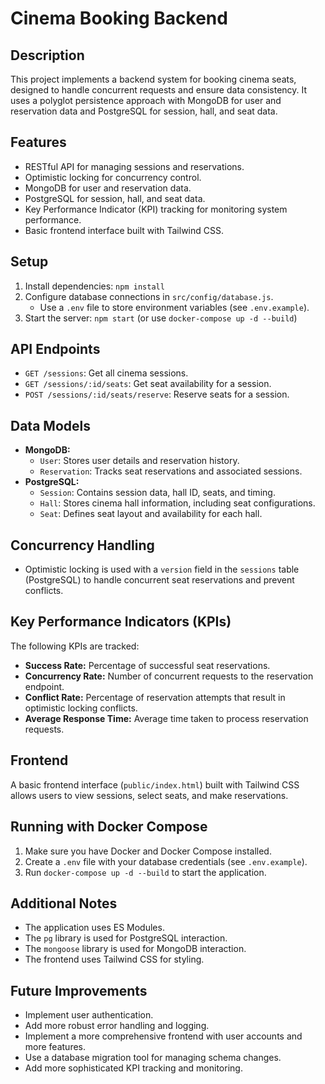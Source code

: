 # Cinema Booking Backend

## Description

This project implements a backend system for booking cinema seats, designed to handle concurrent requests and ensure data consistency. It uses a polyglot persistence approach with MongoDB for user and reservation data and PostgreSQL for session, hall, and seat data.

## Features

- RESTful API for managing sessions and reservations.
- Optimistic locking for concurrency control.
- MongoDB for user and reservation data.
- PostgreSQL for session, hall, and seat data.
- Key Performance Indicator (KPI) tracking for monitoring system performance.
- Basic frontend interface built with Tailwind CSS.

## Setup

1.  Install dependencies: `npm install`
2.  Configure database connections in `src/config/database.js`.
    - Use a `.env` file to store environment variables (see `.env.example`).
3.  Start the server: `npm start` (or use `docker-compose up -d --build`)

## API Endpoints

- `GET /sessions`: Get all cinema sessions.
- `GET /sessions/:id/seats`: Get seat availability for a session.
- `POST /sessions/:id/seats/reserve`: Reserve seats for a session.

## Data Models

- **MongoDB:**
  - `User`: Stores user details and reservation history.
  - `Reservation`: Tracks seat reservations and associated sessions.
- **PostgreSQL:**
  - `Session`: Contains session data, hall ID, seats, and timing.
  - `Hall`: Stores cinema hall information, including seat configurations.
  - `Seat`: Defines seat layout and availability for each hall.

## Concurrency Handling

- Optimistic locking is used with a `version` field in the `sessions` table (PostgreSQL) to handle concurrent seat reservations and prevent conflicts.

## Key Performance Indicators (KPIs)

The following KPIs are tracked:

- **Success Rate:** Percentage of successful seat reservations.
- **Concurrency Rate:** Number of concurrent requests to the reservation endpoint.
- **Conflict Rate:** Percentage of reservation attempts that result in optimistic locking conflicts.
- **Average Response Time:** Average time taken to process reservation requests.

## Frontend

A basic frontend interface (`public/index.html`) built with Tailwind CSS allows users to view sessions, select seats, and make reservations.

## Running with Docker Compose

1.  Make sure you have Docker and Docker Compose installed.
2.  Create a `.env` file with your database credentials (see `.env.example`).
3.  Run `docker-compose up -d --build` to start the application.

## Additional Notes

- The application uses ES Modules.
- The `pg` library is used for PostgreSQL interaction.
- The `mongoose` library is used for MongoDB interaction.
- The frontend uses Tailwind CSS for styling.

## Future Improvements

- Implement user authentication.
- Add more robust error handling and logging.
- Implement a more comprehensive frontend with user accounts and more features.
- Use a database migration tool for managing schema changes.
- Add more sophisticated KPI tracking and monitoring.
